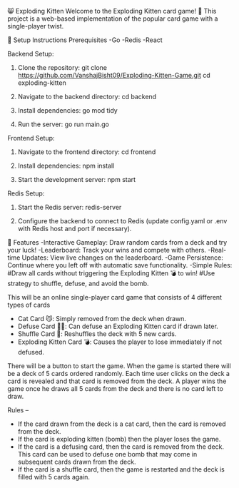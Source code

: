 😸 Exploding Kitten
Welcome to the Exploding Kitten card game! 🎉 This project is a web-based implementation of the popular card game with a single-player twist.

🧰 Setup Instructions
Prerequisites
-Go
-Redis
-React

Backend Setup:
1. Clone the repository:
   git clone https://github.com/VanshajBisht09/Exploding-Kitten-Game.git
   cd exploding-kitten

2. Navigate to the backend directory:
   cd backend
   
4. Install dependencies:
   go mod tidy

5. Run the server:
   go run main.go

Frontend Setup:
1. Navigate to the frontend directory:
   cd frontend

2. Install dependencies:
   npm install

3. Start the development server:
   npm start

Redis Setup:
1. Start the Redis server:
   redis-server

2. Configure the backend to connect to Redis (update config.yaml or .env with Redis host and port if necessary).


🚀 Features
-Interactive Gameplay: Draw random cards from a deck and try your luck!
-Leaderboard: Track your wins and compete with others.
-Real-time Updates: View live changes on the leaderboard.
-Game Persistence: Continue where you left off with automatic save functionality.
-Simple Rules:
#Draw all cards without triggering the Exploding Kitten 💣 to win!
#Use strategy to shuffle, defuse, and avoid the bomb.


This will be an online single-player card game that consists of 4 different types of cards
- Cat Card 😼: Simply removed from the deck when drawn.
- Defuse Card 🙅‍♂️: Can defuse an Exploding Kitten card if drawn later.
- Shuffle Card 🔀: Reshuffles the deck with 5 new cards.
- Exploding Kitten Card 💣: Causes the player to lose immediately if not defused.

There will be a button to start the game. When the game is started there will be a deck of 5 cards ordered randomly. Each time user clicks on the deck a card is revealed and that card is removed from the deck. A player wins the game once he draws all 5 cards from the deck and there is no card left to draw.

Rules –
- If the card drawn from the deck is a cat card, then the card is removed from the deck.
- If the card is exploding kitten (bomb) then the player loses the game.
- If the card is a defusing card, then the card is removed from the deck. This card can be used to defuse one bomb that may come in subsequent cards drawn from the deck.
- If the card is a shuffle card, then the game is restarted and the deck is filled with 5 cards again.
